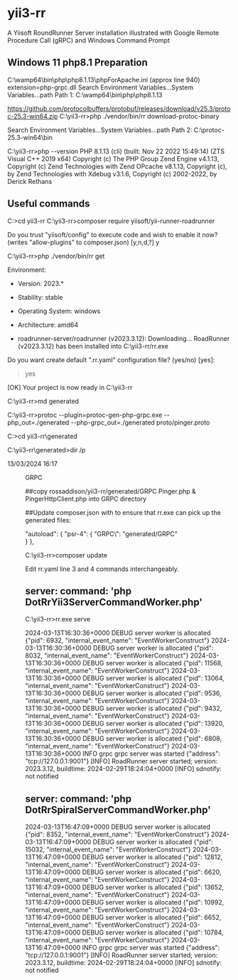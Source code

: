# yii3-rr
A Yiisoft RoundRunner Server installation illustrated with Google Remote Procedure Call (gRPC) and Windows Command Prompt

## Windows 11 php8.1 Preparation
C:\wamp64\bin\php\php8.1.13\phpForApache.ini (approx line 940) extension=php-grpc.dll
Search Environment Variables...System Variables...path 
Path 1: C:\wamp64\bin\php\php8.1.13

https://github.com/protocolbuffers/protobuf/releases/download/v25.3/protoc-25.3-win64.zip
C:\yii3-rr>php ./vendor/bin/rr download-protoc-binary

Search Environment Variables...System Variables...path
Path 2: C:\protoc-25.3-win64\bin  

C:\yii3-rr>php --version
PHP 8.1.13 (cli) (built: Nov 22 2022 15:49:14) (ZTS Visual C++ 2019 x64)
Copyright (c) The PHP Group
Zend Engine v4.1.13, Copyright (c) Zend Technologies
    with Zend OPcache v8.1.13, Copyright (c), by Zend Technologies
    with Xdebug v3.1.6, Copyright (c) 2002-2022, by Derick Rethans

## Useful commands
C:\>cd yii3-rr
C:\yii3-rr>composer require yiisoft/yii-runner-roadrunner

Do you trust "yiisoft/config" to execute code and wish to enable it now? 
(writes "allow-plugins" to composer.json) [y,n,d,?] y

C:\yii3-rr>php ./vendor/bin/rr get

 Environment:
   - Version:          2023.*
   - Stability:        stable
   - Operating System: windows
   - Architecture:     amd64

  - roadrunner-server/roadrunner (v2023.3.12): Downloading...
RoadRunner (v2023.3.12) has been installed into C:\yii3-rr/rr.exe

 Do you want create default ".rr.yaml" configuration file? (yes/no) [yes]:
 > yes

 [OK] Your project is now ready in C:\yii3-rr


C:\yii3-rr>md generated

C:\yii3-rr>protoc --plugin=protoc-gen-php-grpc.exe --php_out=./generated --php-grpc_out=./generated proto/pinger.proto

C:\>cd yii3-rr\generated

C:\yii3-rr\generated>dir /p

13/03/2024  16:17    <DIR>          GRPC

##copy rossaddison/yii3-rr/generated/GRPC Pinger.php & PingerHttpClient.php into GRPC directory

##Update composer.json with to ensure that rr.exe can pick up the generated files: 

"autoload": {
        "psr-4": {
          "GRPC\\": "generated/GRPC"  
        }
    },

C:\yii3-rr>composer update

Edit rr.yaml line 3 and 4 commands interchangeably.

## server: command: 'php DotRrYii3ServerCommandWorker.php' 

C:\yii3-rr>rr.exe serve

2024-03-13T16:30:36+0000        DEBUG   server          worker is allocated     {"pid": 6932, "internal_event_name": "EventWorkerConstruct"}
2024-03-13T16:30:36+0000        DEBUG   server          worker is allocated     {"pid": 8032, "internal_event_name": "EventWorkerConstruct"}
2024-03-13T16:30:36+0000        DEBUG   server          worker is allocated     {"pid": 11568, "internal_event_name": "EventWorkerConstruct"}
2024-03-13T16:30:36+0000        DEBUG   server          worker is allocated     {"pid": 13064, "internal_event_name": "EventWorkerConstruct"}
2024-03-13T16:30:36+0000        DEBUG   server          worker is allocated     {"pid": 9536, "internal_event_name": "EventWorkerConstruct"}
2024-03-13T16:30:36+0000        DEBUG   server          worker is allocated     {"pid": 9432, "internal_event_name": "EventWorkerConstruct"}
2024-03-13T16:30:36+0000        DEBUG   server          worker is allocated     {"pid": 13920, "internal_event_name": "EventWorkerConstruct"}
2024-03-13T16:30:36+0000        DEBUG   server          worker is allocated     {"pid": 6808, "internal_event_name": "EventWorkerConstruct"}
2024-03-13T16:30:36+0000        INFO    grpc            grpc server was started {"address": "tcp://127.0.0.1:9001"}
[INFO] RoadRunner server started; version: 2023.3.12, buildtime: 2024-02-29T18:24:04+0000
[INFO] sdnotify: not notified

##  server: command: 'php DotRrSpiralServerCommandWorker.php'

2024-03-13T16:47:09+0000        DEBUG   server          worker is allocated     {"pid": 8352, "internal_event_name": "EventWorkerConstruct"}
2024-03-13T16:47:09+0000        DEBUG   server          worker is allocated     {"pid": 15032, "internal_event_name": "EventWorkerConstruct"}
2024-03-13T16:47:09+0000        DEBUG   server          worker is allocated     {"pid": 12812, "internal_event_name": "EventWorkerConstruct"}
2024-03-13T16:47:09+0000        DEBUG   server          worker is allocated     {"pid": 6620, "internal_event_name": "EventWorkerConstruct"}
2024-03-13T16:47:09+0000        DEBUG   server          worker is allocated     {"pid": 13652, "internal_event_name": "EventWorkerConstruct"}
2024-03-13T16:47:09+0000        DEBUG   server          worker is allocated     {"pid": 10992, "internal_event_name": "EventWorkerConstruct"}
2024-03-13T16:47:09+0000        DEBUG   server          worker is allocated     {"pid": 6652, "internal_event_name": "EventWorkerConstruct"}
2024-03-13T16:47:09+0000        DEBUG   server          worker is allocated     {"pid": 10784, "internal_event_name": "EventWorkerConstruct"}
2024-03-13T16:47:09+0000        INFO    grpc            grpc server was started {"address": "tcp://127.0.0.1:9001"}
[INFO] RoadRunner server started; version: 2023.3.12, buildtime: 2024-02-29T18:24:04+0000
[INFO] sdnotify: not notified
